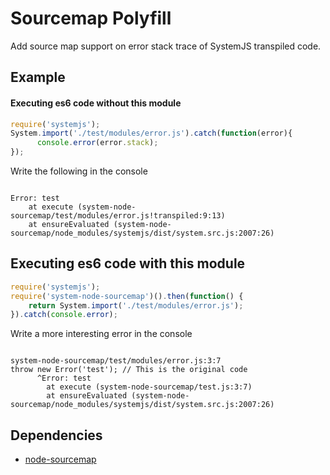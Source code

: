 # Sourcemap Polyfill

Add source map support on error stack trace of SystemJS transpiled code.

## Example

#### Executing es6 code without this module

```javascript
require('systemjs');
System.import('./test/modules/error.js').catch(function(error){
      console.error(error.stack);
});
```

Write the following in the console

```

Error: test
    at execute (system-node-sourcemap/test/modules/error.js!transpiled:9:13)
    at ensureEvaluated (system-node-sourcemap/node_modules/systemjs/dist/system.src.js:2007:26)

```

## Executing es6 code with this module

```javascript
require('systemjs');
require('system-node-sourcemap')().then(function() {
	return System.import('./test/modules/error.js');
}).catch(console.error);
```

Write a more interesting error in the console

```

system-node-sourcemap/test/modules/error.js:3:7
throw new Error('test'); // This is the original code
      ^Error: test
        at execute (system-node-sourcemap/test.js:3:7)
        at ensureEvaluated (system-node-sourcemap/node_modules/systemjs/dist/system.src.js:2007:26)

```

## Dependencies

- [node-sourcemap](https://github.com/dmail/node-sourcemap)
